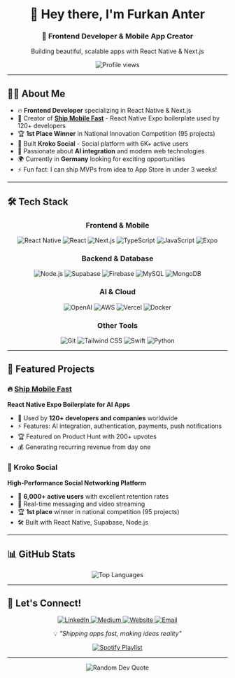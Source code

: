 <div align="center">
  <h1>👋 Hey there, I'm Furkan Anter</h1>
  <h3>🚀 Frontend Developer & Mobile App Creator</h3>
  <p>Building beautiful, scalable apps with React Native & Next.js</p>
  
  <img src="https://komarev.com/ghpvc/?username=furkananter&label=Profile%20views&color=0eb437&style=flat" alt="Profile views" />
</div>

---

## 🧑‍💻 About Me

- 🔥 **Frontend Developer** specializing in React Native & Next.js
- 🎯 Creator of **[Ship Mobile Fast](https://shipmobilefast.com)** - React Native Expo boilerplate used by 120+ developers
- 🏆 **1st Place Winner** in National Innovation Competition (95 projects)
- 📱 Built **Kroko Social** - Social platform with 6K+ active users
- 🤖 Passionate about **AI integration** and modern web technologies
- 🌍 Currently in **Germany** looking for exciting opportunities
- ⚡ Fun fact: I can ship MVPs from idea to App Store in under 3 weeks!

---

## 🛠️ Tech Stack

<div align="center">

### Frontend & Mobile
<p>
  <img src="https://img.shields.io/badge/React_Native-20232A?style=for-the-badge&logo=react&logoColor=61DAFB" alt="React Native"/>
  <img src="https://img.shields.io/badge/react-%2320232a.svg?style=for-the-badge&logo=react&logoColor=%2361DAFB" alt="React"/>
  <img src="https://img.shields.io/badge/Next-black?style=for-the-badge&logo=next.js&logoColor=white" alt="Next.js"/>
  <img src="https://img.shields.io/badge/typescript-%23007ACC.svg?style=for-the-badge&logo=typescript&logoColor=white" alt="TypeScript"/>
  <img src="https://img.shields.io/badge/javascript-%23323330.svg?style=for-the-badge&logo=javascript&logoColor=%23F7DF1E" alt="JavaScript"/>
  <img src="https://img.shields.io/badge/Expo-000020?style=for-the-badge&logo=expo&logoColor=white" alt="Expo"/>
</p>

### Backend & Database
<p>
  <img src="https://img.shields.io/badge/node.js-6DA55F?style=for-the-badge&logo=node.js&logoColor=white" alt="Node.js"/>
  <img src="https://img.shields.io/badge/Supabase-3ECF8E?style=for-the-badge&logo=supabase&logoColor=white" alt="Supabase"/>
  <img src="https://img.shields.io/badge/Firebase-039BE5?style=for-the-badge&logo=Firebase&logoColor=white" alt="Firebase"/>
  <img src="https://img.shields.io/badge/mysql-%2300f.svg?style=for-the-badge&logo=mysql&logoColor=white" alt="MySQL"/>
  <img src="https://img.shields.io/badge/MongoDB-%234ea94b.svg?style=for-the-badge&logo=mongodb&logoColor=white" alt="MongoDB"/>
</p>

### AI & Cloud
<p>
  <img src="https://img.shields.io/badge/OpenAI-412991?style=for-the-badge&logo=openai&logoColor=white" alt="OpenAI"/>
  <img src="https://img.shields.io/badge/AWS-%23FF9900.svg?style=for-the-badge&logo=amazon-aws&logoColor=white" alt="AWS"/>
  <img src="https://img.shields.io/badge/vercel-%23000000.svg?style=for-the-badge&logo=vercel&logoColor=white" alt="Vercel"/>
  <img src="https://img.shields.io/badge/docker-%230db7ed.svg?style=for-the-badge&logo=docker&logoColor=white" alt="Docker"/>
</p>

### Other Tools
<p>
  <img src="https://img.shields.io/badge/git-%23F05033.svg?style=for-the-badge&logo=git&logoColor=white" alt="Git"/>
  <img src="https://img.shields.io/badge/tailwindcss-%2338B2AC.svg?style=for-the-badge&logo=tailwind-css&logoColor=white" alt="Tailwind CSS"/>
  <img src="https://img.shields.io/badge/Swift-FA7343?style=for-the-badge&logo=swift&logoColor=white" alt="Swift"/>
  <img src="https://img.shields.io/badge/python-3670A0?style=for-the-badge&logo=python&logoColor=ffdd54" alt="Python"/>
</p>

</div>

---

## 🚀 Featured Projects

### 🔥 [Ship Mobile Fast](https://shipmobilefast.com)
**React Native Expo Boilerplate for AI Apps**
- 🎯 Used by **120+ developers and companies** worldwide
- ⚡ Features: AI integration, authentication, payments, push notifications
- 🏆 Featured on Product Hunt with 200+ upvotes
- 💰 Generating recurring revenue from day one

### 📱 Kroko Social
**High-Performance Social Networking Platform**
- 👥 **6,000+ active users** with excellent retention rates
- 💬 Real-time messaging and video streaming
- 🏆 **1st place** winner in national competition (95 projects)
- 🛠️ Built with React Native, Supabase, Node.js

---

## 📊 GitHub Stats

<div align="center">
  <img src="https://github-readme-stats.vercel.app/api/top-langs?username=furkananter&show_icons=true&locale=en&layout=compact&theme=tokyonight" alt="Top Languages" />
</div>

---

## 🤝 Let's Connect!

<div align="center">
  <a href="https://linkedin.com/in/furkananter">
    <img src="https://img.shields.io/badge/LinkedIn-0077B5?style=for-the-badge&logo=linkedin&logoColor=white" alt="LinkedIn"/>
  </a>
  <a href="https://medium.com/@anterfurkan">
    <img src="https://img.shields.io/badge/Medium-12100E?style=for-the-badge&logo=medium&logoColor=white" alt="Medium"/>
  </a>
  <a href="https://shipmobilefast.com">
    <img src="https://img.shields.io/badge/Website-000000?style=for-the-badge&logo=vercel&logoColor=white" alt="Website"/>
  </a>
  <a href="mailto:anterfurkan@gmail.com">
    <img src="https://img.shields.io/badge/Email-D14836?style=for-the-badge&logo=gmail&logoColor=white" alt="Email"/>
  </a>
</div>

<div align="center">
  <p>💡 <em>"Shipping apps fast, making ideas reality"</em></p>
  
  <a href="https://open.spotify.com/playlist/0e2BGit37WzpKQ3Q9ZmmjN?si=805d93d5bc8a4e6f">
    <img src="https://img.shields.io/badge/My%20Coding%20Playlist-1ED760?style=for-the-badge&logo=spotify&logoColor=white" alt="Spotify Playlist"/>
  </a>
</div>

---

<div align="center">
  <img src="https://quotes-github-readme.vercel.app/api?type=horizontal&theme=tokyonight" alt="Random Dev Quote"/>
</div>
